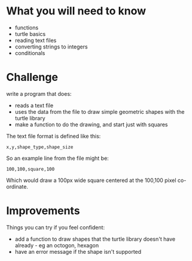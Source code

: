 # What you will need to know

* functions
* turtle basics
* reading text files
* converting strings to integers
* conditionals

# Challenge

write a program that does:

* reads a text file
* uses the data from the file to draw simple geometric shapes with the turtle library
* make a function to do the drawing, and start just with squares

The text file format is defined like this:

    x,y,shape_type,shape_size

So an example line from the file might be:

    100,100,square,100

Which would draw a 100px wide square centered at the 100,100 pixel co-ordinate.

# Improvements

Things you can try if you feel confident:

* add a function to draw shapes that the turtle library doesn't have already - eg an octogon, hexagon
* have an error message if the shape isn't supported
